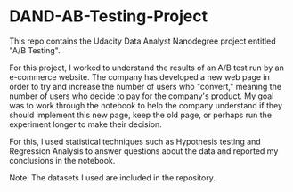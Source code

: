 # DAND-AB-Testing-Project
This repo contains the Udacity Data Analyst Nanodegree project entitled "A/B Testing". 

For this project, I worked to understand the results of an A/B test run by an e-commerce website. 
The company has developed a new web page in order to try and increase the number of users who "convert," 
meaning the number of users who decide to pay for the company's product. My goal was to work through the notebook to help the 
company understand if they should implement this new page, keep the old page, or perhaps run the experiment longer to make their decision.

For this, I used statistical techniques such as Hypothesis testing and Regression Analysis to answer questions about the data 
and reported my conclusions in the notebook.

Note: The datasets I used are included in the repository.
